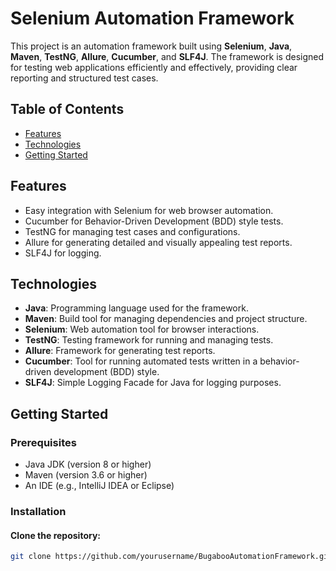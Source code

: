 # Selenium Automation Framework

This project is an automation framework built using **Selenium**, **Java**, **Maven**, **TestNG**, **Allure**, **Cucumber**, and **SLF4J**. The framework is designed for testing web applications efficiently and effectively, providing clear reporting and structured test cases.

## Table of Contents

- [Features](#features)
- [Technologies](#technologies)
- [Getting Started](#getting-started)

## Features

- Easy integration with Selenium for web browser automation.
- Cucumber for Behavior-Driven Development (BDD) style tests.
- TestNG for managing test cases and configurations.
- Allure for generating detailed and visually appealing test reports.
- SLF4J for logging.

## Technologies

- **Java**: Programming language used for the framework.
- **Maven**: Build tool for managing dependencies and project structure.
- **Selenium**: Web automation tool for browser interactions.
- **TestNG**: Testing framework for running and managing tests.
- **Allure**: Framework for generating test reports.
- **Cucumber**: Tool for running automated tests written in a behavior-driven development (BDD) style.
- **SLF4J**: Simple Logging Facade for Java for logging purposes.

## Getting Started

### Prerequisites

- Java JDK (version 8 or higher)
- Maven (version 3.6 or higher)
- An IDE (e.g., IntelliJ IDEA or Eclipse)

### Installation

  #### Clone the repository:

   ```bash
   git clone https://github.com/yourusername/BugabooAutomationFramework.git
